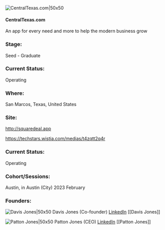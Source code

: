 

![CentralTexas.com|50x50](https://apimg.techstars.com/profiles/1679506292519_311418.png)

#### CentralTexas.com
An app for every need and more to help the modern business grow

### Stage: 
Seed - Graduate 

### Current Status: 
Operating

### Where:
San Marcos, Texas, United States

### Site:
http://squaredeal.app

https://techstars.wistia.com/medias/t4zqtt2q4r



### Current Status: 
Operating

### Cohort/Sessions: 
Austin, in Austin (City) 2023 February

### Founders: 

![Davis Jones|50x50]() Davis Jones (Co-founder) [LinkedIn](https://linkedin.com/in/pdavisjones) [[Davis Jones]]

![Patton Jones|50x50]() Patton Jones (CEO) [LinkedIn](https://linkedin.com/in/pattonjones) [[Patton Jones]]



